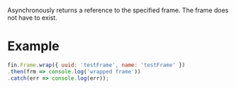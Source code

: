 Asynchronously returns a reference to the specified frame. The frame does not have to exist.
# Example
```js
fin.Frame.wrap({ uuid: 'testFrame', name: 'testFrame' })
.then(frm => console.log('wrapped frame'))
.catch(err => console.log(err));
```
